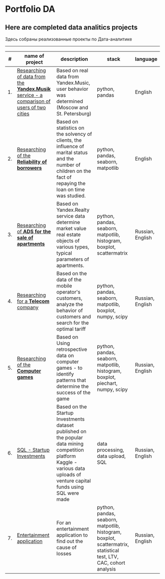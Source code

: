 # Portfolio DA
## Here are completed data analitics projects 

Здесь собраны реализованные проекты по Дата-аналитике
___
| #| name of project| description| stack| language|
|---|---------------|------------|------|---------|
| 1.| [Researching of data from the **Yandex.Musik**  service - a comparison of users of two cities](https://github.com/MilkaKaplan/Portfolio/blob/research-data-analysis/Yandex.Musik/Music.ipynb)| Based on real data from Yandex.Music, user behavior was determined (Moscow and St. Petersburg)| python, pandas| English|
| 2.| [Researching of the **Reliability of borrowers**](https://github.com/MilkaKaplan/Portfolio/blob/research-data-analysis/Reliability%20of%20borrowers/Analysis%20of%20borrowers%20reliability.ipynb)| Based on statistics on the solvency of clients, the influence of marital status and the number of children on the fact of repaying the loan on time was studied.| python, pandas, seaborn, matpotlib| English|
| 3.| [Researching of **ADS for the sale of apartments**](https://github.com/MilkaKaplan/Portfolio/blob/research-data-analysis/ADS%20for%20the%20sale%20of%20apartments/Research_of_ads_for_the_sale_of_apartments.ipynb)| Based on Yandex.Realty service data determine market value real estate objects of various types, typical parameters of apartments.| python, pandas, seaborn, matpotlib,  histogram, boxplot, scattermatrix| Russian, English| 
| 4.| [Researching for a **Telecom** company](https://github.com/MilkaKaplan/Portfolio/blob/research-data-analysis/Telecom/Telecom.ipynb)| Based on the data of the mobile operator's customers, analyze the behavior of customers and search for the optimal tariff| python, pandas, seaborn, matpotlib,  boxplot, numpy, scipy| Russian, English|
| 5.| [Researching of the **Computer games**](https://github.com/MilkaKaplan/Portfolio_DA/blob/research-data-analysis/Computer%20games/Computer_games.ipynb)| Based on Using retrospective data on computer games - to identify patterns that determine the success of the game| python, pandas, seaborn, matpotlib,  histogram, boxplot, piechart, numpy, scipy| Russian, English|
| 6.| [SQL - Startup Investments](https://github.com/MilkaKaplan/Portfolio_DA/blob/research-data-analysis/SQL%20-%20Startup%20Investments/SQL%20-%20Startup%20Investments.ipynb)| Based on the Startup Investments dataset published on the popular data mining competition platform Kaggle - various data uploads of venture capital funds using SQL were made| data processing, data upload, SQL| Russian, English|
| 7.| [Entertainment application](https://github.com/MilkaKaplan/Portfolio_DA/blob/research-data-analysis/Entertainment%20application/Entertainment%20application.ipynb)| For an entertainment application to find out the cause of losses| python, pandas, seaborn, matpotlib,  histogram, boxplot, scattermatrix, statistical test, LTV, CAC, cohort analysis| Russian, English|
